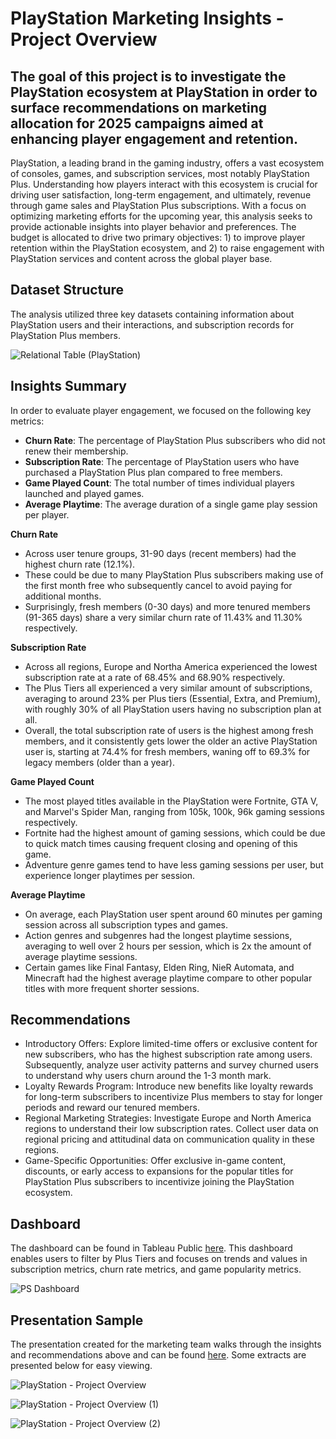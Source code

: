 # PlayStation Marketing Insights - Project Overview

## The goal of this project is to investigate the PlayStation ecosystem at PlayStation in order to surface recommendations on marketing allocation for 2025 campaigns aimed at enhancing player engagement and retention.

PlayStation, a leading brand in the gaming industry, offers a vast ecosystem of consoles, games, and subscription services, most notably PlayStation Plus. Understanding how players interact with this ecosystem is crucial for driving user satisfaction, long-term engagement, and ultimately, revenue through game sales and PlayStation Plus subscriptions. With a focus on optimizing marketing efforts for the upcoming year, this analysis seeks to provide actionable insights into player behavior and preferences. The budget is allocated to drive two primary objectives: 1) to improve player retention within the PlayStation ecosystem, and 2) to raise engagement with PlayStation services and content across the global player base.

## Dataset Structure

The analysis utilized three key datasets containing information about PlayStation users and their interactions, and subscription records for PlayStation Plus members.

![Relational Table (PlayStation)](https://github.com/user-attachments/assets/68392302-0230-4a0e-8ad8-93f221bd3468)


## Insights Summary

In order to evaluate player engagement, we focused on the following key metrics:

* **Churn Rate**: The percentage of PlayStation Plus subscribers who did not renew their membership.
* **Subscription Rate**: The percentage of PlayStation users who have purchased a PlayStation Plus plan compared to free members.
* **Game Played Count**: The total number of times individual players launched and played games.
* **Average Playtime**: The average duration of a single game play session per player.

**Churn Rate**
* Across user tenure groups, 31-90 days (recent members) had the highest churn rate (12.1%).
* These could be due to many PlayStation Plus subscribers making use of the first month free who subsequently cancel to avoid paying for additional months.
* Surprisingly, fresh members (0-30 days) and more tenured members (91-365 days) share a very similar churn rate of 11.43% and 11.30% respectively.

**Subscription Rate**
* Across all regions, Europe and Northa America experienced the lowest subscription rate at a rate of 68.45% and 68.90% respectively.
* The Plus Tiers all experienced a very similar amount of subscriptions, averaging to around 23% per Plus tiers (Essential, Extra, and Premium), with roughly 30% of all PlayStation users having no subscription plan at all.
* Overall, the total subscription rate of users is the highest among fresh members, and it consistently gets lower the older an active PlayStation user is, starting at 74.4% for fresh members, waning off to 69.3% for legacy members (older than a year).

**Game Played Count**
* The most played titles available in the PlayStation were Fortnite, GTA V, and Marvel's Spider Man, ranging from 105k, 100k, 96k gaming sessions respectively.
* Fortnite had the highest amount of gaming sessions, which could be due to quick match times causing frequent closing and opening of this game.
* Adventure genre games tend to have less gaming sessions per user, but experience longer playtimes per session.

**Average Playtime**
* On average, each PlayStation user spent around 60 minutes per gaming session across all subscription types and games.
* Action genres and subgenres had the longest playtime sessions, averaging to well over 2 hours per session, which is 2x the amount of average playtime sessions.
* Certain games like Final Fantasy, Elden Ring, NieR Automata, and Minecraft had the highest average playtime compare to other popular titles with more frequent shorter sessions.

## Recommendations

* Introductory Offers: Explore limited-time offers or exclusive content for new subscribers, who has the highest subscription rate among users. Subsequently, analyze user activity patterns and survey churned users to understand why users churn around the 1-3 month mark.
* Loyalty Rewards Program: Introduce new benefits like loyalty rewards for long-term subscribers to incentivize Plus members to stay for longer periods and reward our tenured members.
* Regional Marketing Strategies: Investigate Europe and North America regions to understand their low subscription rates. Collect user data on regional pricing and attitudinal data on communication quality in these regions.
* Game-Specific Opportunities: Offer exclusive in-game content, discounts, or early access to expansions for the popular titles for PlayStation Plus subscribers to incentivize joining the PlayStation ecosystem.

## Dashboard

The dashboard can be found in Tableau Public [here](https://public.tableau.com/app/profile/celine.nguyen7574/viz/PlayStationUserBehaviorandRetentionDashboard/PlayStationUserBehaviorandRetentionDashboard). This dashboard enables users to filter by Plus Tiers and focuses on trends and values in subscription metrics, churn rate metrics, and game popularity metrics.

![PS Dashboard](https://github.com/user-attachments/assets/f9ad58a1-43bc-4106-a297-a4382e023a3d)

## Presentation Sample

The presentation created for the marketing team walks through the insights and recommendations above and can be found [here](https://docs.google.com/presentation/d/1TmU398gsgoIEHopqoJiMTKEpuwGJN4dLZoh94LthUO4/edit?usp=sharing). Some extracts are presented below for easy viewing.

![PlayStation - Project Overview](https://github.com/user-attachments/assets/711d7908-d9bc-48aa-a69f-6fa5bdce61d3)

![PlayStation - Project Overview (1)](https://github.com/user-attachments/assets/bb6eabb7-4d34-4da4-bd6f-797268d32e96)

![PlayStation - Project Overview (2)](https://github.com/user-attachments/assets/e80a3c5c-0200-48af-81fa-26b3f54ae309)



